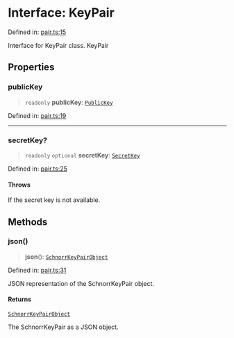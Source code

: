 # Interface: KeyPair

Defined in: [pair.ts:15](https://github.com/dcdpr/did-btcr2-js/blob/4a717493e735221d072999f212891939f4de3f23/packages/keypair/src/pair.ts#L15)

Interface for KeyPair class.
 KeyPair

## Properties

### publicKey

> `readonly` **publicKey**: [`PublicKey`](../classes/PublicKey.md)

Defined in: [pair.ts:19](https://github.com/dcdpr/did-btcr2-js/blob/4a717493e735221d072999f212891939f4de3f23/packages/keypair/src/pair.ts#L19)

***

### secretKey?

> `readonly` `optional` **secretKey**: [`SecretKey`](../classes/SecretKey.md)

Defined in: [pair.ts:25](https://github.com/dcdpr/did-btcr2-js/blob/4a717493e735221d072999f212891939f4de3f23/packages/keypair/src/pair.ts#L25)

#### Throws

If the secret key is not available.

## Methods

### json()

> **json**(): [`SchnorrKeyPairObject`](../../common/type-aliases/SchnorrKeyPairObject.md)

Defined in: [pair.ts:31](https://github.com/dcdpr/did-btcr2-js/blob/4a717493e735221d072999f212891939f4de3f23/packages/keypair/src/pair.ts#L31)

JSON representation of the SchnorrKeyPair object.

#### Returns

[`SchnorrKeyPairObject`](../../common/type-aliases/SchnorrKeyPairObject.md)

The SchnorrKeyPair as a JSON object.

